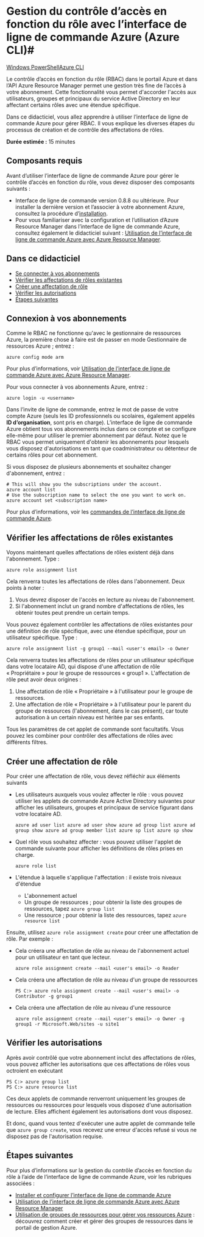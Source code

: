 <properties
	pageTitle="Gestion du contrôle d’accès en fonction du rôle avec l’interface de ligne de commande Azure pour Mac, Linux et Windows"
	description="Gestion du contrôle d’accès en fonction du rôle à l’aide de l’interface de ligne de commande Azure."
	services=""
	documentationCenter=""
	authors="squillace"
	manager="timlt"
	editor="tomfitz"/>

<tags
	ms.service="multiple"
	ms.workload="multiple"
	ms.tgt_pltfrm="command-line-interface"
	ms.devlang="na"
	ms.topic="article"
	ms.date="04/26/2015"
	ms.author="tomfitz"/>

# Gestion du contrôle d’accès en fonction du rôle avec l’interface de ligne de commande Azure (Azure CLI)#

<div class="dev-center-tutorial-selector sublanding"><a href="/documentation/articles/powershell-rbac.md" title="Windows PowerShell" class="current">Windows PowerShell</a><a href="/documentation/articles/xplat-cli-rbac.md" title="Azure CLI">Azure CLI</a></div>

Le contrôle d’accès en fonction du rôle (RBAC) dans le portail Azure et dans l’API Azure Resource Manager permet une gestion très fine de l’accès à votre abonnement. Cette fonctionnalité vous permet d'accorder l'accès aux utilisateurs, groupes et principaux du service Active Directory en leur affectant certains rôles avec une étendue spécifique.

Dans ce didacticiel, vous allez apprendre à utiliser l’interface de ligne de commande Azure pour gérer RBAC. Il vous explique les diverses étapes du processus de création et de contrôle des affectations de rôles.

**Durée estimée :** 15 minutes

## Composants requis ##

Avant d’utiliser l’interface de ligne de commande Azure pour gérer le contrôle d’accès en fonction du rôle, vous devez disposer des composants suivants :

- Interface de ligne de commande version 0.8.8 ou ultérieure. Pour installer la dernière version et l’associer à votre abonnement Azure, consultez la procédure d’[installation](xplat-cli-install.md).
- Pour vous familiariser avec la configuration et l’utilisation d’Azure Resource Manager dans l’interface de ligne de commande Azure, consultez également le didacticiel suivant : [Utilisation de l’interface de ligne de commande Azure avec Azure Resource Manager](xplat-cli-azure-resource-manager.md).

## Dans ce didacticiel ##

* [Se connecter à vos abonnements](#connect)
* [Vérifier les affectations de rôles existantes](#check)
* [Créer une affectation de rôle](#create)
* [Vérifier les autorisations](#verify)
* [Étapes suivantes](#next)

## <a id="connect"></a>Connexion à vos abonnements ##

Comme le RBAC ne fonctionne qu'avec le gestionnaire de ressources Azure, la première chose à faire est de passer en mode Gestionnaire de ressources Azure ; entrez :

    azure config mode arm

Pour plus d’informations, voir [Utilisation de l’interface de ligne de commande Azure avec Azure Resource Manager](xplat-cli-azure-resource-manager.md).

Pour vous connecter à vos abonnements Azure, entrez :

    azure login -u <username>

Dans l’invite de ligne de commande, entrez le mot de passe de votre compte Azure (seuls les ID professionnels ou scolaires, également appelés **ID d’organisation**, sont pris en charge). L’interface de ligne de commande Azure obtient tous vos abonnements inclus dans ce compte et se configure elle-même pour utiliser le premier abonnement par défaut. Notez que le RBAC vous permet uniquement d'obtenir les abonnements pour lesquels vous disposez d'autorisations en tant que coadministrateur ou détenteur de certains rôles pour cet abonnement.

Si vous disposez de plusieurs abonnements et souhaitez changer d'abonnement, entrez :

    # This will show you the subscriptions under the account.
    azure account list
    # Use the subscription name to select the one you want to work on.
    azure account set <subscription name>

Pour plus d’informations, voir les [commandes de l’interface de ligne de commande Azure](azure-cli-arm-commands.md).

## <a id="check"></a>Vérifier les affectations de rôles existantes ##

Voyons maintenant quelles affectations de rôles existent déjà dans l'abonnement. Type :

    azure role assignment list

Cela renverra toutes les affectations de rôles dans l'abonnement. Deux points à noter :

1. Vous devrez disposer de l'accès en lecture au niveau de l'abonnement.
2. Si l'abonnement inclut un grand nombre d'affectations de rôles, les obtenir toutes peut prendre un certain temps.

Vous pouvez également contrôler les affectations de rôles existantes pour une définition de rôle spécifique, avec une étendue spécifique, pour un utilisateur spécifique. Type :

    azure role assignment list -g group1 --mail <user's email> -o Owner

Cela renverra toutes les affectations de rôles pour un utilisateur spécifique dans votre locataire AD, qui dispose d'une affectation de rôle « Propriétaire » pour le groupe de ressources « group1 ». L'affectation de rôle peut avoir deux origines :

1. Une affectation de rôle « Propriétaire » à l'utilisateur pour le groupe de ressources.
2. Une affectation de rôle « Propriétaire » à l'utilisateur pour le parent du groupe de ressources (l'abonnement, dans le cas présent), car toute autorisation à un certain niveau est héritée par ses enfants.

Tous les paramètres de cet applet de commande sont facultatifs. Vous pouvez les combiner pour contrôler des affectations de rôles avec différents filtres.

## <a id="create"></a>Créer une affectation de rôle ##

Pour créer une affectation de rôle, vous devez réfléchir aux éléments suivants

- Les utilisateurs auxquels vous voulez affecter le rôle : vous pouvez utiliser les applets de commande Azure Active Directory suivantes pour afficher les utilisateurs, groupes et principaux de service figurant dans votre locataire AD.

    `azure ad user list
    azure ad user show
    azure ad group list
    azure ad group show
    azure ad group member list
    azure sp list
    azure sp show`

- Quel rôle vous souhaitez affecter : vous pouvez utiliser l'applet de commande suivante pour afficher les définitions de rôles prises en charge.

    `azure role list`

- L'étendue à laquelle s'applique l'affectation : il existe trois niveaux d'étendue

    - L'abonnement actuel
    - Un groupe de ressources ; pour obtenir la liste des groupes de ressources, tapez `azure group list`
    - Une ressource ; pour obtenir la liste des ressources, tapez `azure resource list`

Ensuite, utilisez `azure role assignment create` pour créer une affectation de rôle. Par exemple :

 - Cela créera une affectation de rôle au niveau de l'abonnement actuel pour un utilisateur en tant que lecteur.

    `azure role assignment create --mail <user's email> -o Reader`

- Cela créera une affectation de rôle au niveau d'un groupe de ressources

    `PS C:> azure role assignment create --mail <user's email> -o Contributor -g group1`

- Cela créera une affectation de rôle au niveau d'une ressource

    `azure role assignment create --mail <user's email> -o Owner -g group1 -r Microsoft.Web/sites -u site1`

## <a id="verify"></a>Vérifier les autorisations ##

Après avoir contrôlé que votre abonnement inclut des affectations de rôles, vous pouvez afficher les autorisations que ces affectations de rôles vous octroient en exécutant

    PS C:> azure group list
    PS C:> azure resource list

Ces deux applets de commande renverront uniquement les groupes de ressources ou ressources pour lesquels vous disposez d'une autorisation de lecture. Elles affichent également les autorisations dont vous disposez.

Et donc, quand vous tentez d'exécuter une autre applet de commande telle que `azure group create`, vous recevez une erreur d'accès refusé si vous ne disposez pas de l'autorisation requise.

## <a id="next"></a>Étapes suivantes ##

Pour plus d’informations sur la gestion du contrôle d’accès en fonction du rôle à l’aide de l’interface de ligne de commande Azure, voir les rubriques associées :

- [Installer et configurer l’interface de ligne de commande Azure](xplat-cli-install.md)
- [Utilisation de l’interface de ligne de commande Azure avec Azure Resource Manager](xplat-cli-azure-resource-manager.md)
- [Utilisation de groupes de ressources pour gérer vos ressources Azure](resource-groups-overview.md) : découvrez comment créer et gérer des groupes de ressources dans le portail de gestion Azure.

<!---HONumber=July15_HO3-->